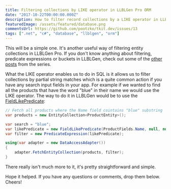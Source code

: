 ```yaml
---
title: Filtering collections by LIKE operator in LLBLGen Pro ORM
date: "2017-10-22T00:00:00.000Z"
description: How to filter record collections by a LIKE operator in LLBLGen Pro ORM?
featuredImage: /assets/featured/database.png
commentsUrl: https://github.com/pootzko/tkit.dev/issues/13
tags: [".net", "c#", "database", "llblgen", "orm"]
---
```


This will be a simple one. It's another useful way of filtering entity collections in LLBLGen Pro. If you don't know anything about filtering, predicate expressions or buckets in LLBLGen, check out some of the [other posts](/2017/10/23/llblgen-pro-tips/) from the series.

What the LIKE operator enables us to do in SQL is it allows us to filter collections by partial string matches which is a quite common action if you have any search input fields in your app. For example if we wanted to find all the products that have the word "blue" in their name we would use the LIKE operator. The way to do it in LLBLGen would be to use the [FieldLikePredicate](https://www.llblgen.com/Documentation/5.3/ReferenceManuals/LLBLGenProRTF/html/12BEFA44.htm):

```cs
// Fetch all products where the Name field cointains "blue" substring
var products = new EntityCollection<ProductEntity>();

var search = "blue";
var likePredicate = new FieldLikePredicate(ProductFields.Name, null, null, $"%{search}%");
var filter = new PredicateExpression(likePredicate);

using(var adapter = new DataAccessAdapter())
{
    adapter.FetchEntityCollection(products, filter);
}
```

There really isn't much more to it, it's pretty straightforward and simple.

Hope it helped. If you have any questions or comments, drop them below. Cheers!
